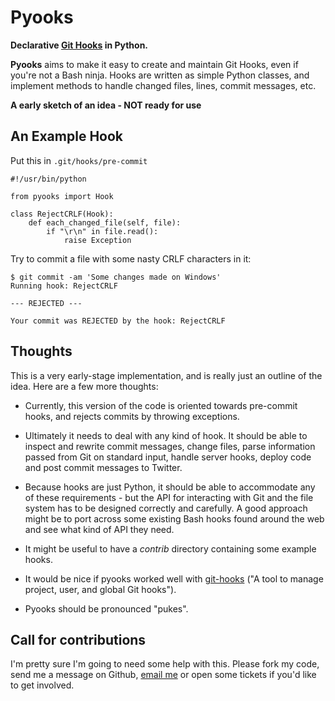 Pyooks
======

**Declarative [Git Hooks](http://www.kernel.org/pub/software/scm/git/docs/githooks.html) in Python.**

**Pyooks** aims to make it easy to create and maintain Git Hooks, even if you're not a Bash ninja. Hooks are written as simple Python classes, and implement methods to handle changed files, lines, commit messages, etc.

**A early sketch of an idea - NOT ready for use**

An Example Hook
---------------

Put this in `.git/hooks/pre-commit`

    #!/usr/bin/python

    from pyooks import Hook

    class RejectCRLF(Hook):
        def each_changed_file(self, file):
            if "\r\n" in file.read():
                raise Exception

Try to commit a file with some nasty CRLF characters in it:

    $ git commit -am 'Some changes made on Windows'
    Running hook: RejectCRLF

    --- REJECTED ---

    Your commit was REJECTED by the hook: RejectCRLF

Thoughts
--------

This is a very early-stage implementation, and is really just an outline of the idea. Here are a few more thoughts:

* Currently, this version of the code is oriented towards pre-commit hooks, and rejects commits by throwing exceptions.

* Ultimately it needs to deal with any kind of hook. It should be able to inspect and rewrite commit messages, change files, parse information passed from Git on standard input, handle server hooks, deploy code and post commit messages to Twitter.

* Because hooks are just Python, it should be able to accommodate any of these requirements - but the API for interacting with Git and the file system has to be designed correctly and carefully. A good approach might be to port across some existing Bash hooks found around the web and see what kind of API they need.

* It might be useful to have a *contrib* directory containing some example hooks.

* It would be nice if pyooks worked well with [git-hooks](http://github.com/icefox/git-hooks/) ("A tool to manage project, user, and global Git hooks").

* Pyooks should be pronounced "pukes".


Call for contributions
----------------------

I'm pretty sure I'm going to need some help with this. Please fork my code, send me a message on Github, [email me](mailto:jamie.matthews@gmail.com) or open some tickets if you'd like to get involved.
